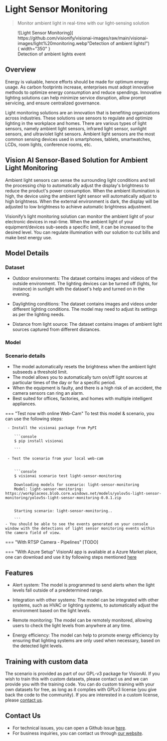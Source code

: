 # **Light Sensor Monitoring**

> Monitor ambient light in real-time with our light-sensing solution

<figure markdown>
  ![Light Sensor Monitoring]( https://github.com/visionify/visionai-images/raw/main/visionai-images/light%20monitoring.webp"Detection of ambient lights!"){ width="350" }
  <figcaption>Detection of ambient lights event</figcaption>
</figure>

## Overview

Energy is valuable, hence efforts should be made for optimum energy usage. As carbon footprints increase, enterprises must adopt innovative methods to optimize energy consumption and reduce spendings. Innovative lighting solutions can help minimize service disruption, allow prompt servicing, and ensure centralized governance.

Light monitoring solutions are an innovation that is benefiting organizations across industries. These solutions use sensors to regulate and optimize lighting in the workplace and homes. There are various types of light sensors, namely ambient light sensors, infrared light sensor, sunlight sensors, and ultraviolet light sensors. Ambient light sensors are the most common sensing devices used in smartphones, tablets, smartwatches, LCDs, room lights, conference rooms, etc.


## Vision AI Sensor-Based Solution for Ambient Light Monitoring

Ambient light sensors can sense the surrounding light conditions and tell the processing chip to automatically adjust the display's brightness to reduce the product's power consumption. When the ambient illumination is high, the device using the ambient light sensor will automatically adjust to high brightness. When the external environment is dark, the display will be adjusted to low brightness to achieve automatic brightness adjustment.

Visionify’s light monitoring solution can monitor the ambient light of your electronic devices in real-time. When the ambient light of your equipment/devices sub-seeds a specific limit, it can be increased to the desired level. You can regulate illumination with our solution to cut bills and make best energy use. 



## Model Details

### Dataset

- Outdoor environments: The dataset contains images and videos of the outside environment. The lighting devices can be turned off (lights, for instance) in sunlight with the dataset's help and turned on in the evening.

- Daylighting conditions: The dataset contains images and videos under different lighting conditions. The model may need to adjust its settings as per the lighting needs.

- Distance from light source: The dataset contains images of ambient light sources captured from different distances. 

### Model

### Scenario details

- The model automatically resets the brightness when the ambient light subseeds a threshold limit.
- The model allows you to automatically turn on/off light sources at particular times of the day or for a specific period. 
- When the equipment is faulty, and there is a high risk of an accident, the camera sensors can ring an alarm.
- Best suited for offices, factories, and homes with multiple intelligent appliances.

=== "Test now with online Web-Cam"
     To test this model & scenario, you can use the following steps:

     - Install the visionai package from PyPI
     
        ```console
        $ pip install visionai
        
        ```
     
     - Test the scenario from your local web-cam
     

        ```console
        $ visionai scenario test light-sensor-monitoring

        Downloading models for scenario: light-sensor-monitoring
        Model: light-sensor-monitoring: https://workplaceos.blob.core.windows.net/models/yolov5s-light-sensor-monitoring/yolov5s-light-sensor-monitoring-0.0.1.zip
        

        Starting scenario: light-sensor-monitoring..

        ```
    - You should be able to see the events generated on your console window with the detections of light sensor monitoring events within the camera field of view.

=== "With RTSP Camera - Pipelines"
     [TODO]
 
=== "With Azure Setup"
     VisionAI app is available at a Azure Market place, one can download and use it by following steps mentioned [here](../overview/azure-managed-app.md)




## Features

- Alert system: The model is programmed to send alerts when the light levels fall outside of a predetermined range.

- Integration with other systems: The model can be integrated with other systems, such as HVAC or lighting systems, to automatically adjust the environment based on the light levels.

- Remote monitoring: The model can be remotely monitored, allowing users to check the light levels from anywhere at any time.

- Energy efficiency: The model can help to promote energy efficiency by ensuring that lighting systems are only used when necessary, based on the detected light levels.


## Training with custom data

The scenario is provided as part of our GPL-v3 package for VisionAI. If you wish to train this with custom datasets, please contact us and we can provide you with the training code. You can do custom training with your own datasets for free, as long as it complies with GPLv3 license (you give back the code to the community). If you are interested in a custom license, please [contact us](../company/contact.md).


## Contact Us

- For technical issues, you can open a Github issue [here](https://github.com/visionify/visionai).
- For business inquiries, you can contact us through [our website](https://visionify.ai/contact).
